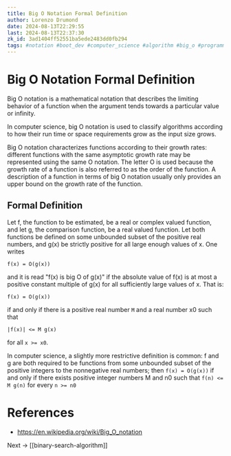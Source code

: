 ```yaml
---
title: Big O Notation Formal Definition
author: Lorenzo Drumond
date: 2024-08-13T22:29:55
last: 2024-08-13T22:37:30
zk_id: 3ad1404ff52551ba5ede2483dd0fb294
tags: #notation #boot_dev #computer_science #algorithm #big_o #programming
---
```



# Big O Notation Formal Definition

Big O notation is a mathematical notation that describes the limiting behavior of a function when the argument tends towards a particular value or infinity.

In computer science, big O notation is used to classify algorithms according to how their run time or space requirements grow as the input size grows.

Big O notation characterizes functions according to their growth rates: different functions with the same asymptotic growth rate may be represented using the same O notation. The letter O is used because the growth rate of a function is also referred to as the order of the function. A description of a function in terms of big O notation usually only provides an upper bound on the growth rate of the function.

## Formal Definition

Let f, the function to be estimated, be a real or complex valued function, and
let g, the comparison function, be a real valued function. Let both functions
be defined on some unbounded subset of the positive real numbers, and g(x) be
strictly positive for all large enough values of x. One writes

```
f(x) = O(g(x))
```

and it is read "f(x) is big O of g(x)" if the absolute value of f(x) is at most a positive constant multiple of g(x) for all sufficiently large values of x. That is:

```
f(x) = O(g(x))
```

if and only if there is a positive real number `M` and a real number x0 such that

```
|f(x)| <= M g(x)
```

for all `x >= x0`.

In computer science, a slightly more restrictive definition is common: f and g are both required to be functions from some unbounded subset of the positive integers to the nonnegative real numbers; then `f(x) = O(g(x))` if and only if there exists positive integer numbers M and n0 such that `f(n) <= M g(n)` for every `n >= n0`

# References

- https://en.wikipedia.org/wiki/Big_O_notation

Next -> [[binary-search-algorithm]]
